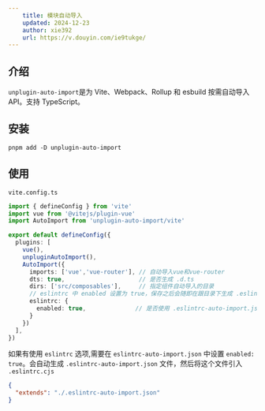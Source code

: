 ```yaml
---
    title: 模块自动导入
    updated: 2024-12-23
    author: xie392
    url: https://v.douyin.com/ie9tukge/
---
```



## 介绍

`unplugin-auto-import`是为 Vite、Webpack、Rollup 和 esbuild 按需自动导入 API。支持 TypeScript。


## 安装

```shell
pnpm add -D unplugin-auto-import
```

## 使用

`vite.config.ts`

```typescript
import { defineConfig } from 'vite'
import vue from '@vitejs/plugin-vue'
import AutoImport from 'unplugin-auto-import/vite'

export default defineConfig({
  plugins: [
    vue(),
    unpluginAutoImport(),
    AutoImport({
      imports: ['vue','vue-router'], // 自动导入vue和vue-router
      dts: true,                     // 是否生成 .d.ts
      dirs: ['src/composables'],     // 指定组件自动导入的目录
      // eslintrc 中 enabled 设置为 true，保存之后会随即在跟目录下生成 .eslintrc-auto-import.json 文件。
      eslintrc: {
        enabled: true,              // 是否使用 .eslintrc-auto-import.json
      }
    })
  ],
})
```

如果有使用 `eslintrc` 选项,需要在 `eslintrc-auto-import.json` 中设置 `enabled: true`。会自动生成 `.eslintrc-auto-import.json` 文件，然后将这个文件引入 `.eslintrc.cjs`

```json
{
  "extends": "./.eslintrc-auto-import.json"
}
```
